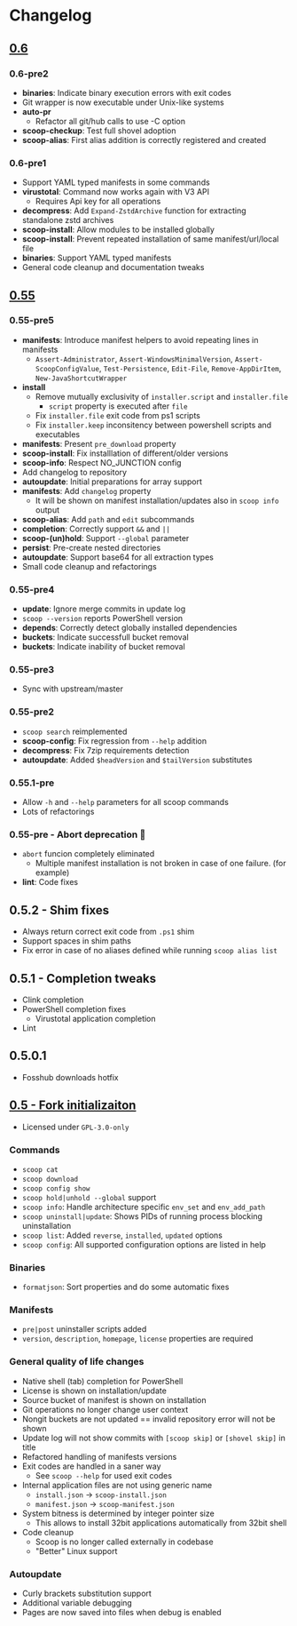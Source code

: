 # Changelog

## [0.6](https://github.com/Ash258/Scoop-Core/milestone/4)

### 0.6-pre2

- **binaries**: Indicate binary execution errors with exit codes
- Git wrapper is now executable under Unix-like systems
- **auto-pr**
    - Refactor all git/hub calls to use -C option
- **scoop-checkup**: Test full shovel adoption
- **scoop-alias**: First alias addition is correctly registered and created

### 0.6-pre1

- Support YAML typed manifests in some commands
- **virustotal**: Command now works again with V3 API
    - Requires Api key for all operations
- **decompress**: Add `Expand-ZstdArchive` function for extracting standalone zstd archives
- **scoop-install**: Allow modules to be installed globally
- **scoop-install**: Prevent repeated installation of same manifest/url/local file
- **binaries**: Support YAML typed manifests
- General code cleanup and documentation tweaks

## [0.55](https://github.com/Ash258/Scoop-Core/milestone/2)

### 0.55-pre5

- **manifests**: Introduce manifest helpers to avoid repeating lines in manifests
    - `Assert-Administrator`, `Assert-WindowsMinimalVersion`, `Assert-ScoopConfigValue`, `Test-Persistence`, `Edit-File`, `Remove-AppDirItem`, `New-JavaShortcutWrapper`
- **install**
    - Remove mutually exclusivity of `installer.script` and `installer.file`
        - `script` property is executed after `file`
    - Fix `installer.file` exit code from ps1 scripts
    - Fix `installer.keep` inconsitency between powershell scripts and executables
- **manifests**: Present `pre_download` property
- **scoop-install**: Fix installlation of different/older versions
- **scoop-info**: Respect NO_JUNCTION config
- Add changelog to repository
- **autoupdate**: Initial preparations for array support
- **manifests**: Add `changelog` property
    - It will be shown on manifest installation/updates also in `scoop info` output
- **scoop-alias**: Add `path` and `edit` subcommands
- **completion**: Correctly support `&&` and `||`
- **scoop-(un)hold**: Support `--global` parameter
- **persist**: Pre-create nested directories
- **autoupdate**: Support base64 for all extraction types
- Small code cleanup and refactorings

### 0.55-pre4

- **update**: Ignore merge commits in update log
- `scoop --version` reports PowerShell version
- **depends**: Correctly detect globally installed dependencies
- **buckets**: Indicate successfull bucket removal
- **buckets**: Indicate inability of bucket removal

### 0.55-pre3

- Sync with upstream/master

### 0.55-pre2

- `scoop search` reimplemented
- **scoop-config**: Fix regression from `--help` addition
- **decompress**: Fix 7zip requirements detection
- **autoupdate**: Added `$headVersion` and `$tailVersion` substitutes

### 0.55.1-pre

- Allow `-h` and `--help` parameters for all scoop commands
- Lots of refactorings

### 0.55-pre - Abort deprecation 🎉

- `abort` funcion completely eliminated
    - Multiple manifest installation is not broken in case of one failure. (for example)
- **lint**: Code fixes

## 0.5.2 - Shim fixes

- Always return correct exit code from `.ps1` shim
- Support spaces in shim paths
- Fix error in case of no aliases defined while running `scoop alias list`

## 0.5.1 - Completion tweaks

- Clink completion
- PowerShell completion fixes
    - Virustotal application completion
- Lint

## 0.5.0.1

- Fosshub downloads hotfix

## [0.5 - Fork initializaiton](https://github.com/Ash258/Scoop-Core/milestone/1)

- Licensed under `GPL-3.0-only`

### Commands

- `scoop cat`
- `scoop download`
- `scoop config show`
- `scoop hold|unhold --global` support
- `scoop info`: Handle architecture specific `env_set` and `env_add_path`
- `scoop uninstall|update`: Shows PIDs of running process blocking uninstallation
- `scoop list`: Added `reverse`, `installed`, `updated` options
- `scoop config`: All supported configuration options are listed in help

### Binaries

- `formatjson`: Sort properties and do some automatic fixes

### Manifests

- `pre|post` uninstaller scripts added
- `version`, `description`, `homepage`, `license` properties are required

### General quality of life changes

- Native shell (tab) completion for PowerShell
- License is shown on installation/update
- Source bucket of manifest is shown on installation
- Git operations no longer change user context
- Nongit buckets are not updated == invalid repository error will not be shown
- Update log will not show commits with `[scoop skip]` or `[shovel skip]` in title
- Refactored handling of manifests versions
- Exit codes are handled in a saner way
    - See `scoop --help` for used exit codes
- Internal application files are not using generic name
    - `install.json` -> `scoop-install.json`
    - `manifest.json` -> `scoop-manifest.json`
- System bitness is determined by integer pointer size
    - This allows to install 32bit applications automatically from 32bit shell
- Code cleanup
    - Scoop is no longer called externally in codebase
    - "Better" Linux support

### Autoupdate

- Curly brackets substitution support
- Additional variable debugging
- Pages are now saved into files when debug is enabled
